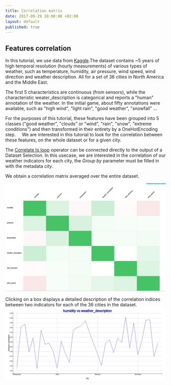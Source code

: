 ```yaml
---
title: Correlation matrix
date: 2017-09-29 10:00:00 +02:00
layout: default
published: true
---
```



Features correlation
-------------------

In this tutorial, we use data from [Kaggle](https://www.kaggle.com/selfishgene/historical-hourly-weather-data).The dataset contains ~5 years of high temporal resolution (hourly measurements) of various types of weather, such as temperature, humidity, air pressure, wind speed, wind direction and weather description. All for a set of 36 cities in North America and the Middle East.

The first 5 characteristics are continuous (from sensors), while the characteristic weater_description is categorical and reports a "human" annotation of the weather. In the initial game, about fifty annotations were available, such as "high wind", "light rain", "good weather", "snowfall" ...

For the purposes of this tutorial, these features have been grouped into 5 classes ("good weather", "clouds" or "wind", "rain", "snow", "extreme conditions") and then transformed in their entirety by a OneHotEncoding step.
   
We are interested in this tutorial to look for the correlation between these features, on the whole dataset or for a given city.

The [Correlate ts loop](/doc/operators/correlateTsLoop.html) operator can be connected directly to the output of a Dataset Selection. In this usecase, we are interested in the correlation of our weather indicators for each city, the *Group by* parameter must be filled in with the metadata *city*.

We obtain a correlation matrix averaged over the entire dataset.

![Alternate text](/img/tuto6/correlationLoop.png "correlation loop")

Clicking on a box displays a detailed description of the correlation indices between two indicators for each of the 36 cities in the dataset.
![Alternative text](/img/tuto6/humidity_vs_weather_desc.png "weather_description")
